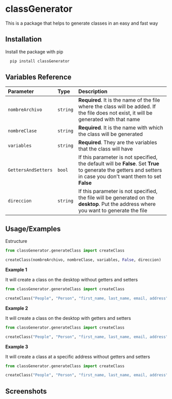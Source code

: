 
# classGenerator

This is a package that helps to generate classes in an easy and fast way



## Installation

Install the package with pip

```bash
  pip install classGenerator
```
    
## Variables Reference

|     Parameter       | Type     | Description                |
| :--------------     | :------- | :------------------------- |
| `nombreArchivo`     | `string` | **Required**. It is the name of the file where the class will be added. If the file does not exist, it will be generated with that name |
| `nombreClase  `     | `string` | **Required**. It is the name with which the class will be generated|
| `variables`         | `string` | **Required**. They are the variables that the class will have |
| `GettersAndSetters` | `bool`   | If this parameter is not specified, the default will be **False**. Set **True** to generate the getters and setters in case you don't want them to set **False** |
| `direccion`         | `string` | If this parameter is not specified, the file will be generated on the **desktop**. Put the address where you want to generate the file |




  
## Usage/Examples

Estructure

```Python
from classGenerator.generateClass import createClass

createClass(nombreArchivo, nombreClase, variables, False, direccion)
```

**Example 1** 

It will create a class on the desktop without getters and setters

```Python
from classGenerator.generateClass import createClass

createClass("People", "Person", "first_name, last_name, email, address")
```
**Example 2** 

It will create a class on the desktop with getters and setters

```Python
from classGenerator.generateClass import createClass

createClass("People", "Person", "first_name, last_name, email, address", True)
```

**Example 3** 

It will create a class at a specific address without getters and setters

```Python
from classGenerator.generateClass import createClass

createClass("People", "Person", "first_name, last_name, email, address", False, "c:\\Users\user\Desktop")
```
  
## Screenshots

